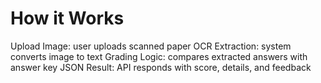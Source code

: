 # How it Works
Upload Image: user uploads scanned paper
OCR Extraction: system converts image to text
Grading Logic: compares extracted answers with answer key
JSON Result: API responds with score, details, and feedback
